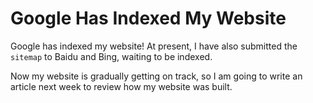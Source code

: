 # Google Has Indexed My Website

Google has indexed my website! At present, I have also submitted the `sitemap` to Baidu and Bing, waiting to be indexed.
<!--more-->

Now my website is gradually getting on track, so I am going to write an article next week to review how my website was built.
